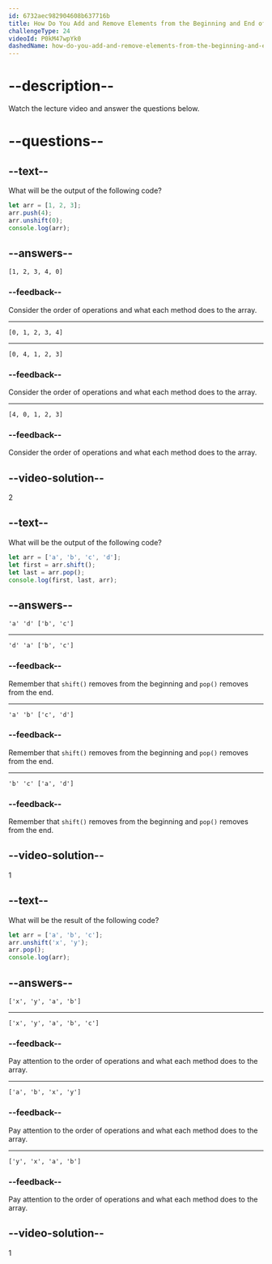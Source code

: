 ```yaml
---
id: 6732aec982904608b637716b
title: How Do You Add and Remove Elements from the Beginning and End of an Array?
challengeType: 24
videoId: P0kM47wpYk0
dashedName: how-do-you-add-and-remove-elements-from-the-beginning-and-end-of-an-array
---
```


# --description--

Watch the lecture video and answer the questions below.

# --questions--

## --text--

What will be the output of the following code?

```js
let arr = [1, 2, 3];
arr.push(4);
arr.unshift(0);
console.log(arr);
```

## --answers--

`[1, 2, 3, 4, 0]`

### --feedback--

Consider the order of operations and what each method does to the array.

---

`[0, 1, 2, 3, 4]`

---

`[0, 4, 1, 2, 3]`

### --feedback--

Consider the order of operations and what each method does to the array.

---

`[4, 0, 1, 2, 3]`

### --feedback--

Consider the order of operations and what each method does to the array.

## --video-solution--

2

## --text--

What will be the output of the following code?

```js
let arr = ['a', 'b', 'c', 'd'];
let first = arr.shift();
let last = arr.pop();
console.log(first, last, arr);
```

## --answers--

`'a' 'd' ['b', 'c']`

---

`'d' 'a' ['b', 'c']`

### --feedback--

Remember that `shift()` removes from the beginning and `pop()` removes from the end.

---

`'a' 'b' ['c', 'd']`

### --feedback--

Remember that `shift()` removes from the beginning and `pop()` removes from the end.

---

`'b' 'c' ['a', 'd']`

### --feedback--

Remember that `shift()` removes from the beginning and `pop()` removes from the end.

## --video-solution--

1

## --text--

What will be the result of the following code?

```js
let arr = ['a', 'b', 'c'];
arr.unshift('x', 'y');
arr.pop();
console.log(arr);
```

## --answers--

`['x', 'y', 'a', 'b']`

---

`['x', 'y', 'a', 'b', 'c']`

### --feedback--

Pay attention to the order of operations and what each method does to the array.

---

`['a', 'b', 'x', 'y']`

### --feedback--

Pay attention to the order of operations and what each method does to the array.

---

`['y', 'x', 'a', 'b']`

### --feedback--

Pay attention to the order of operations and what each method does to the array.

## --video-solution--

1
